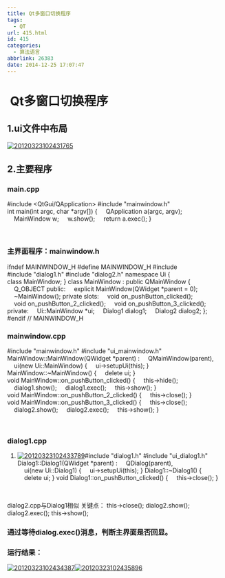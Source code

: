 ```yaml
---
title: Qt多窗口切换程序
tags:
  - QT
url: 415.html
id: 415
categories:
  - 算法语言
abbrlink: 26383
date: 2014-12-25 17:07:47
---
```


 Qt多窗口切换程序
==========

1.ui文件中布局
---------

[![20120323102431765](http://wangbaiyuan.cn/wp-content/uploads/2014/12/20120323102431765.jpg)](http://wangbaiyuan.cn/wp-content/uploads/2014/12/20120323102431765.jpg)

2.主要程序
------

### main.cpp

#include <QtGui/QApplication> 
#include "mainwindow.h" 
int main(int argc, char *argv\[\]) {
     QApplication a(argc, argv);
     MainWindow w;
     w.show();
     return a.exec();
 }

 

### 主界面程序：mainwindow.h

ifndef MAINWINDOW_H
#define MAINWINDOW_H
#include <QMainWindow>
#include "dialog1.h"
#include "dialog2.h"
namespace Ui {
class MainWindow;
}
class MainWindow : public QMainWindow
{
    Q_OBJECT
public:
    explicit MainWindow(QWidget *parent = 0);
    ~MainWindow();
private slots:
    void on\_pushButton\_clicked();
    void on\_pushButton\_2_clicked();
    void on\_pushButton\_3_clicked();
private:
    Ui::MainWindow *ui;
    Dialog1 dialog1;
    Dialog2 dialog2;
};
#endif // MAINWINDOW_H

### mainwindow.cpp

#include "mainwindow.h"
#include "ui_mainwindow.h"
MainWindow::MainWindow(QWidget *parent) :
    QMainWindow(parent),
    ui(new Ui::MainWindow)
{
    ui->setupUi(this);
}
MainWindow::~MainWindow()
{
    delete ui;
}
void MainWindow::on\_pushButton\_clicked()
{
    this->hide();
    dialog1.show();
    dialog1.exec();
    this->show();
}
void MainWindow::on\_pushButton\_2_clicked()
{
    this->close();
}
void MainWindow::on\_pushButton\_3_clicked()
{
    this->close();
    dialog2.show();
    dialog2.exec();
    this->show();
}

   

### dialog1.cpp

1.  [![20120323102433789](http://wangbaiyuan.cn/wp-content/uploads/2014/12/20120323102433789.jpg)](http://wangbaiyuan.cn/wp-content/uploads/2014/12/20120323102433789.jpg)#include "dialog1.h"
    #include "ui_dialog1.h"
    Dialog1::Dialog1(QWidget *parent) :
        QDialog(parent),
        ui(new Ui::Dialog1)
    {
        ui->setupUi(this);
    }
    Dialog1::~Dialog1()
    {
        delete ui;
    }
    void Dialog1::on\_pushButton\_clicked()
    {
        this->close();
    }
    
     

dialog2.cpp与Dialog1相似 关键点： this->close(); dialog2.show(); dialog2.exec(); this->show();  

### 通过等待dialog.exec()消息，判断主界面是否回显。

### 运行结果：

[![20120323102434387](http://wangbaiyuan.cn/wp-content/uploads/2014/12/20120323102434387.jpg)](http://wangbaiyuan.cn/wp-content/uploads/2014/12/20120323102434387.jpg)[![20120323102435896](http://wangbaiyuan.cn/wp-content/uploads/2014/12/20120323102435896.jpg)](http://wangbaiyuan.cn/wp-content/uploads/2014/12/20120323102435896.jpg)